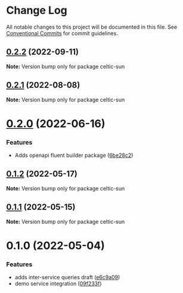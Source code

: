 # Change Log

All notable changes to this project will be documented in this file.
See [Conventional Commits](https://conventionalcommits.org) for commit guidelines.

## [0.2.2](https://github.com/avanzu/node-packages/compare/celtic-sun@0.2.1...celtic-sun@0.2.2) (2022-09-11)

**Note:** Version bump only for package celtic-sun





## [0.2.1](https://github.com/avanzu/node-packages/compare/celtic-sun@0.2.0...celtic-sun@0.2.1) (2022-08-08)

**Note:** Version bump only for package celtic-sun





# [0.2.0](https://github.com/avanzu/node-packages/compare/celtic-sun@0.1.2...celtic-sun@0.2.0) (2022-06-16)


### Features

* Adds openapi fluent builder package ([6be28c2](https://github.com/avanzu/node-packages/commit/6be28c26c5dc471130df72d7a381ba3960adbb15))





## [0.1.2](https://github.com/avanzu/node-packages/compare/celtic-sun@0.1.1...celtic-sun@0.1.2) (2022-05-17)

**Note:** Version bump only for package celtic-sun





## [0.1.1](https://github.com/avanzu/node-packages/compare/celtic-sun@0.1.0...celtic-sun@0.1.1) (2022-05-15)

**Note:** Version bump only for package celtic-sun





# 0.1.0 (2022-05-04)


### Features

* adds inter-service queries draft ([e6c9a09](https://github.com/avanzu/node-packages/commit/e6c9a09ce3d0c18f3248f4d0a6167223397b499b))
* demo service integration ([09f233f](https://github.com/avanzu/node-packages/commit/09f233f88fa61741d5884acd3c181a27a02ac140))
